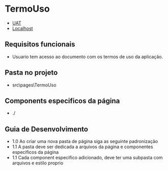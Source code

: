 
# TermoUso

- [UAT](https://web.opti.marketing/termos-de-uso)
- [Localhost](http://http://localhost:3000/termos-de-uso)
 
## Requisitos funcionais

- Usuario tem acesso ao documento com os termos de uso da aplicação.

## Pasta no projeto
- src\pages\TermoUso

## Components especificos da página
- ./

## Guia de Desenvolvimento

- 1.0 Ao criar uma nova pasta de página siga as seguinte padronização
- 1.1 A pasta deve ser dedicada a arquivos da página e componentes especificos da página
- 1.1 Cada component especifico adicionado, deve ter uma subpasta com arquivos e estilo proprio
